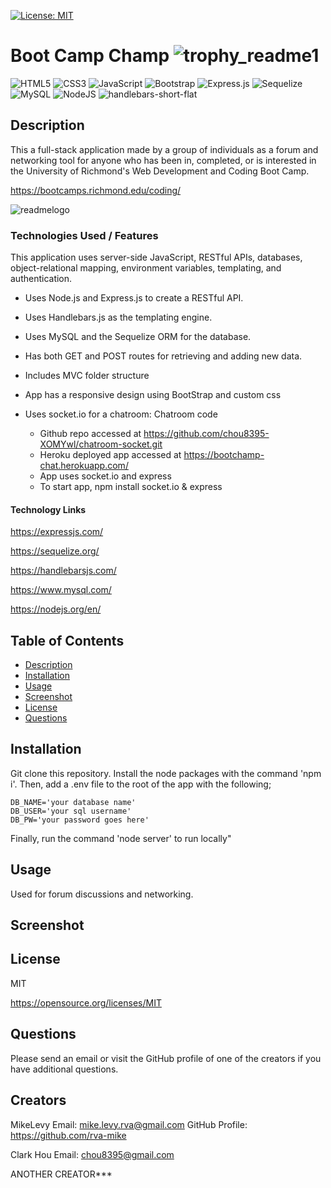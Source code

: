   [![License: MIT](https://img.shields.io/badge/License-MIT-yellow.svg)](https://opensource.org/licenses/MIT)

  # Boot Camp Champ ![trophy_readme1](https://user-images.githubusercontent.com/105617274/189547116-5049b77c-0d42-4077-87ce-8321113cf61e.jpg)
  ![HTML5](https://img.shields.io/badge/html5-%23E34F26.svg?style=for-the-badge&logo=html5&logoColor=white)
  ![CSS3](https://img.shields.io/badge/css3-%231572B6.svg?style=for-the-badge&logo=css3&logoColor=white)
    ![JavaScript](https://img.shields.io/badge/javascript-%23323330.svg?style=for-the-badge&logo=javascript&logoColor=%23F7DF1E)
  ![Bootstrap](https://img.shields.io/badge/bootstrap-%23563D7C.svg?style=for-the-badge&logo=bootstrap&logoColor=white)
  ![Express.js](https://img.shields.io/badge/express.js-%23404d59.svg?style=for-the-badge&logo=express&logoColor=%2361DAFB)
  ![Sequelize](https://img.shields.io/badge/Sequelize-52B0E7?style=for-the-badge&logo=Sequelize&logoColor=white)
![MySQL](https://img.shields.io/badge/mysql-%2300f.svg?style=for-the-badge&logo=mysql&logoColor=white)
![NodeJS](https://img.shields.io/badge/node.js-6DA55F?style=for-the-badge&logo=node.js&logoColor=white)
![handlebars-short-flat](https://user-images.githubusercontent.com/105617274/189547744-782a9d20-c5b8-4fe1-a736-def5916f26bf.png)



  ## Description
   This a full-stack application made by a group of individuals as a forum and networking tool for anyone who has been in, completed, or is interested in the University of Richmond's Web Development and Coding Boot Camp.
   
   
https://bootcamps.richmond.edu/coding/

![readmelogo](https://user-images.githubusercontent.com/105617274/189546931-eae5ee41-90ef-468b-b309-e312e6fa7583.jpg)
      
   ### Technologies Used / Features
   
   This application uses server-side JavaScript, RESTful APIs, databases, object-relational mapping, environment variables, templating, and authentication.

   
- Uses Node.js and Express.js to create a RESTful API.

- Uses Handlebars.js as the templating engine.

- Uses MySQL and the Sequelize ORM for the database.

- Has both GET and POST routes for retrieving and adding new data.

- Includes MVC folder structure

- App has a responsive design using BootStrap and custom css

- Uses socket.io for a chatroom:
    Chatroom code
    -   Github repo accessed at https://github.com/chou8395-XOMYwl/chatroom-socket.git
    -   Heroku deployed app accessed at https://bootchamp-chat.herokuapp.com/
    -   App uses socket.io and express
    -   To start app, npm install socket.io & express

#### Technology Links

https://expressjs.com/

https://sequelize.org/

https://handlebarsjs.com/

https://www.mysql.com/

https://nodejs.org/en/


  ## Table of Contents
  * [Description](#description)
  * [Installation](#installation)
  * [Usage](#usage)
  * [Screenshot](#screenshot)
  * [License](#license)
  * [Questions](#questions)

  ## Installation
  Git clone this repository. Install the node packages with the command 'npm i'. Then, add a .env file to the root of the app with the following;
    
    DB_NAME='your database name'
    DB_USER='your sql username'
    DB_PW='your password goes here'

Finally, run the command 'node server' to run locally"


  ## Usage
  Used for forum discussions and networking.
  
  ## Screenshot
  


  ## License
  MIT

  https://opensource.org/licenses/MIT


  ## Questions
  Please send an email or visit the GitHub profile of one of the creators if you have additional questions.

  ## Creators
  MikeLevy
  Email: mike.levy.rva@gmail.com
  GitHub Profile: https://github.com/rva-mike
  
  Clark Hou
  Email: chou8395@gmail.com
 
  
  ANOTHER CREATOR***





